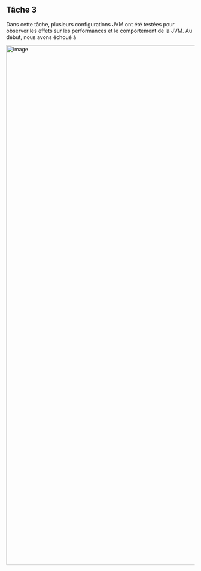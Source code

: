 ## Tâche 3

Dans cette tâche, plusieurs configurations JVM ont été testées pour observer les effets sur les performances et le comportement de la JVM. Au début, nous avons échoué à 

<img width="1389" alt="image" src="https://github.com/user-attachments/assets/d9ef0fb7-4217-4f42-aa66-45a52e7408e8">
